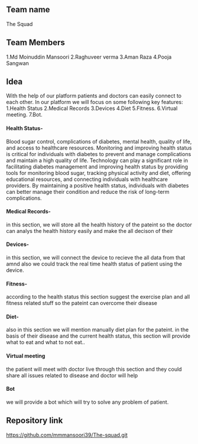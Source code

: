 ## Team name
The Squad
## Team Members
1.Md Moinuddin Mansoori
2.Raghuveer verma
3.Aman Raza
4.Pooja Sangwan
## Idea
With the help of our platform patients and doctors can easily connect to each other.
In our platform we will focus on some following key features:
1.Health Status 2.Medical Records 3.Devices 4.Diet 5.Fitness. 6.Virtual meeting. 7.Bot.
#### Health Status-
Blood sugar control, complications of diabetes, mental health, quality of life, and access to healthcare resources. Monitoring and improving health status is critical for individuals with diabetes to prevent and manage complications and maintain a high quality of life. Technology can play a significant role in facilitating diabetes management and improving health status by providing tools for monitoring blood sugar, tracking physical activity and diet, offering educational resources, and connecting individuals with healthcare providers. By maintaining a positive health status, individuals with diabetes can better manage their condition and reduce the risk of long-term complications.
#### Medical Records-
in this section, we will store all the health history of the pateint so the doctor can analys the health history easily and make the all decison of their 
#### Devices-
in this section, we will connect the device to recieve the all data from that amnd also we could track the real time health status of patient using the device.
#### Fitness-
according to the health status this section suggest the exercise plan and all fitness related stuff so the pateint can overcome their disease
#### Diet-
also in this section we will mention manually diet plan for the pateint. in the basis of their disease and the current health status, this section will provide what to eat and what to not eat..
#### Virtual meeting
the patient will meet with doctor live through this section and they could share all issues related to disease and doctor will help
#### Bot
we will provide a bot which will try to solve any problem of patient.
## Repository link
https://github.com/mmmansoori39/The-squad.git
